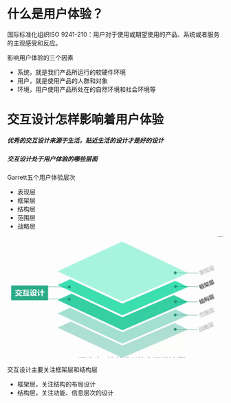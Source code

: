 # 什么是用户体验？
国际标准化组织ISO 9241-210：用户对于使用或期望使用的产品、系统或者服务的主观感受和反应。

影响用户体验的三个因素
- 系统，就是我们产品所运行的软硬件环境
- 用户，就是使用产品的人群和对象
- 环境，用户使用产品所处在的自然环境和社会环境等

# 交互设计怎样影响着用户体验

##### 优秀的交互设计来源于生活，贴近生活的设计才是好的设计

##### 交互设计处于用户体验的哪些层面

Garrett五个用户体验层次

- 表现层
- 框架层
- 结构层
- 范围层
- 战略层

![5个用户体验层次](images/cc.png "5个用户体验层次")

交互设计主要关注框架层和结构层

- 框架层，关注结构的布局设计
- 结构层，关注功能、信息层次的设计
